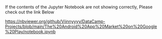 If the contents of the Jupyter Notebook are not showing correctly, Please check out the link Below

https://nbviewer.org/github/Viinnyyyy/DataCamp-Projects/blob/main/The%20Android%20App%20Market%20on%20Google%20Play/notebook.ipynb
